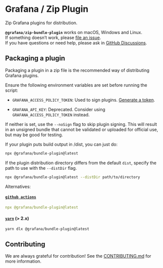 # Grafana / Zip Plugin

Zip Grafana plugins for distribution.

**`@grafana/zip-bundle-plugin`** works on macOS, Windows and Linux.<br />
If something doesn’t work, please [file an issue](https://github.com/grafana/shared-workflows/issues/new).<br />
If you have questions or need help, please ask in [GitHub Discussions](https://github.com/grafana/shared-workflows/discussions).

## Packaging a plugin

Packaging a plugin in a zip file is the recommended way of distributing Grafana plugins.

Ensure the following environment variables are set before running the script:

- `GRAFANA_ACCESS_POLICY_TOKEN`: Used to sign plugins. [Generate a token](https://grafana.com/developers/plugin-tools/publish-a-plugin/sign-a-plugin#generate-an-access-policy-token).

- `GRAFANA_API_KEY`: Deprecated. Consider using `GRAFANA_ACCESS_POLICY_TOKEN` instead.

If neither is set, use the `--noSign` flag to skip plugin signing. This will result in an unsigned bundle that cannot be validated or uploaded for official use, but may be good for testing.

If your plugin puts build output in /dist, you can just do:

```bash
npx @grafana/bundle-plugin@latest
```

If the plugin distribution directory differs from the default `dist`, specify the path to use with the `--distDir` flag.

```bash
npx @grafana/bundle-plugin@latest --distDir path/to/directory
```

Alternatives:

#### [`github actions`](https://docs.github.com/en/actions)

```yaml
npx @grafana/bundle-plugin@latest
```

#### [`yarn`](https://yarnpkg.com/cli/dlx) (> 2.x)

```bash
yarn dlx @grafana/bundle-plugin@latest
```

## Contributing

We are always grateful for contribution! See the [CONTRIBUTING.md](../../CONTRIBUTING.md) for more information.
